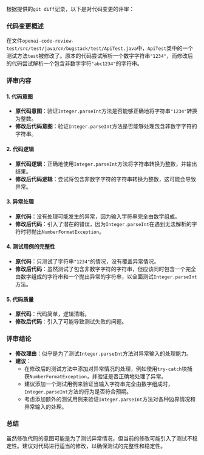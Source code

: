 根据提供的`git diff`记录，以下是对代码变更的评审：

### 代码变更概述
在文件`openai-code-review-test/src/test/java/cn/bugstack/test/ApiTest.java`中，`ApiTest`类中的一个测试方法`test`被修改了。原本的代码尝试解析一个数字字符串`"1234"`，而修改后的代码尝试解析一个包含非数字字符`"abc1234"`的字符串。

### 评审内容

#### 1. 代码意图
- **原代码意图**：验证`Integer.parseInt`方法是否能够正确地将字符串`"1234"`转换为整数。
- **修改后代码意图**：验证`Integer.parseInt`方法是否能够处理包含非数字字符的字符串。

#### 2. 代码逻辑
- **原代码逻辑**：正确地使用`Integer.parseInt`方法将字符串转换为整数，并输出结果。
- **修改后代码逻辑**：尝试将包含非数字字符的字符串转换为整数，这可能会导致异常。

#### 3. 异常处理
- **原代码**：没有处理可能发生的异常，因为输入字符串完全由数字组成。
- **修改后代码**：引入了潜在的错误，因为`Integer.parseInt`在遇到无法解析的字符时将抛出`NumberFormatException`。

#### 4. 测试用例的完整性
- **原代码**：只测试了字符串`"1234"`的情况，没有覆盖异常情况。
- **修改后代码**：虽然测试了包含非数字字符的字符串，但应该同时包含一个完全由数字组成的字符串和一个抛出异常的字符串，以全面测试`Integer.parseInt`方法。

#### 5. 代码质量
- **原代码**：代码简单，逻辑清晰。
- **修改后代码**：引入了可能导致测试失败的问题。

### 评审结论
- **修改理由**：似乎是为了测试`Integer.parseInt`方法对异常输入的处理能力。
- **建议**：
  - 在修改后的测试方法中添加对异常情况的处理，例如使用`try-catch`块捕获`NumberFormatException`，并验证是否正确地处理了异常。
  - 建议添加一个测试用例来验证当输入字符串完全由数字组成时，`Integer.parseInt`方法的行为是否符合预期。
  - 考虑添加额外的测试用例来验证`Integer.parseInt`方法对各种边界情况和异常输入的处理。

### 总结
虽然修改代码的意图可能是为了测试异常情况，但当前的修改可能引入了测试不稳定性。建议对代码进行适当的修改，以确保测试的完整性和稳定性。